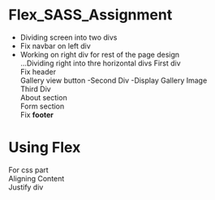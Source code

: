 # Flex_SASS_Assignment
- Dividing screen into two divs   
- Fix navbar on left div  
- Working on right div for rest of the page design   
...Dividing right into thre horizontal divs
First div   
Fix header  
Gallery view button -Second Div -Display Gallery Image  
Third Div   
About section    
Form section  
Fix **footer**  
# Using Flex  
For css part   
Aligning Content   
Justify div  

